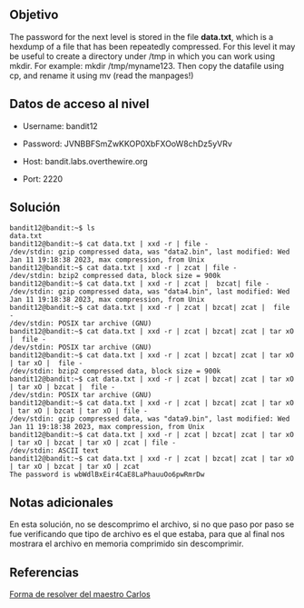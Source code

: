 ## Objetivo
The password for the next level is stored in the file **data.txt**, which is a hexdump of a file that has been repeatedly compressed. For this level it may be useful to create a directory under /tmp in which you can work using mkdir. For example: mkdir /tmp/myname123. Then copy the datafile using cp, and rename it using mv (read the manpages!)

## Datos de acceso al nivel
-   Username: bandit12

-   Password: JVNBBFSmZwKKOP0XbFXOoW8chDz5yVRv

-   Host: bandit.labs.overthewire.org

-   Port: 2220

## Solución
```bash()
bandit12@bandit:~$ ls
data.txt
bandit12@bandit:~$ cat data.txt | xxd -r | file -
/dev/stdin: gzip compressed data, was "data2.bin", last modified: Wed Jan 11 19:18:38 2023, max compression, from Unix
bandit12@bandit:~$ cat data.txt | xxd -r | zcat | file -
/dev/stdin: bzip2 compressed data, block size = 900k
bandit12@bandit:~$ cat data.txt | xxd -r | zcat |  bzcat| file -
/dev/stdin: gzip compressed data, was "data4.bin", last modified: Wed Jan 11 19:18:38 2023, max compression, from Unix
bandit12@bandit:~$ cat data.txt | xxd -r | zcat | bzcat| zcat |  file -
/dev/stdin: POSIX tar archive (GNU)
bandit12@bandit:~$ cat data.txt | xxd -r | zcat | bzcat| zcat | tar xO |  file -
/dev/stdin: POSIX tar archive (GNU)
bandit12@bandit:~$ cat data.txt | xxd -r | zcat | bzcat| zcat | tar xO | tar xO |  file -
/dev/stdin: bzip2 compressed data, block size = 900k
bandit12@bandit:~$ cat data.txt | xxd -r | zcat | bzcat| zcat | tar xO | tar xO | bzcat |  file -
/dev/stdin: POSIX tar archive (GNU)
bandit12@bandit:~$ cat data.txt | xxd -r | zcat | bzcat| zcat | tar xO | tar xO | bzcat | tar xO | file -
/dev/stdin: gzip compressed data, was "data9.bin", last modified: Wed Jan 11 19:18:38 2023, max compression, from Unix
bandit12@bandit:~$ cat data.txt | xxd -r | zcat | bzcat| zcat | tar xO | tar xO | bzcat | tar xO | zcat | file -
/dev/stdin: ASCII text
bandit12@bandit:~$ cat data.txt | xxd -r | zcat | bzcat| zcat | tar xO | tar xO | bzcat | tar xO | zcat 
The password is wbWdlBxEir4CaE8LaPhauuOo6pwRmrDw
```

## Notas adicionales
En esta solución, no se descomprimo el archivo, si no que paso por paso se fue verificando que tipo de archivo es el que estaba, para que al final  nos mostrara el archivo en memoria comprimido sin descomprimir.

## Referencias 
[Forma de resolver del maestro Carlos](https://ingsoftware.reduaz.mx/moodle/pluginfile.php/68464/mod_resource/content/2/06-retos-bandit-p3.pdf)
